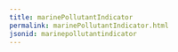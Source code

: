 ```yaml
---
title: marinePollutantIndicator
permalink: marinePollutantIndicator.html
jsonid: marinepollutantindicator
---
```

